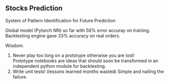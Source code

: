 ## Stocks Prediction
System of Pattern Identification for Future Prediction

Global model (Pytorch NN) so far with 56% error accuray on training. 
Backtesting engine gave 33% accuracy on real orders.

Wisdom:  
1. Never play too long on a prototype otherwise you are lost!  
  Prototype notebooks are ideas that should soon be transformed in an independent python module for backtesting.
2. Write unit tests! (lessons learned months wasted)
  Simple and nailing the failure. 


